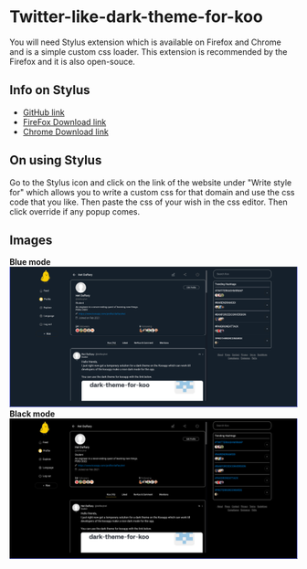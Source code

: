 # Twitter-like-dark-theme-for-koo

You will need Stylus extension which is available on Firefox and Chrome and is a simple custom css loader.
This extension is recommended by the Firefox and it is also open-souce.

## Info on Stylus

* [GitHub link](https://github.com/openstyles/stylus)
* [FireFox Download link](https://addons.mozilla.org/en-US/firefox/addon/styl-us/?utm_source=addons.mozilla.org&utm_medium=referral&utm_content=search)
* [Chrome Download link](https://chrome.google.com/webstore/detail/stylus/clngdbkpkpeebahjckkjfobafhncgmne)

## On using Stylus

Go to the Stylus icon and click on the link of the website under "Write style for" which allows you to write a custom css for that domain and use the css code that you like.
Then paste the css of your wish in the css editor.
Then click override if any popup comes.

## Images

<b>Blue mode</b>
<img src = "img/blueMode.png">
<br/>
<b>Black mode</b>
<img src = "img/blackMode.png">
